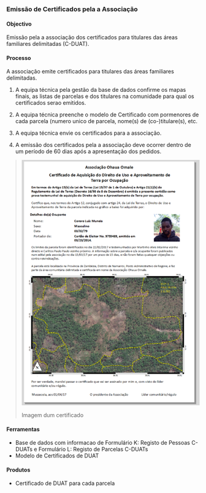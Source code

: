 ### Emissão de Certificados pela a Associação

#### Objectivo

Emissão pela a associação dos certificados para titulares das áreas familiares delimitadas \(C-DUAT\).

#### Processo

A associação emite certificados para titulares das áreas familiares delimitadas.

1. A equipa técnica pela gestão da base de dados confirme os mapas finais, as listas de parcelas e dos titulares na comunidade para qual os certificados serao emitidos.

2. A equipa técnica preenche o modelo de Certificado com pormenores de cada parcela \(numero unico de parcela, nome\(s\) de \(co-\)titulare\(s\), etc.

3. A equipa técnica envie os certificados para a associação.

4. A emissão dos certificados pela a associação deve ocorrer dentro de um período de 60 dias após a apresentação dos pedidos.

> ![](/assets/certificado.PNG)
>
> Imagem dum certificado

#### Ferramentas

* Base de dados com informacao de Formulário K: Registo de Pessoas C-DUATs e Formulário L: Registo de Parcelas C-DUATs
* Modelo de Certificados de DUAT

#### Produtos

* Certificado de DUAT para cada parcela



